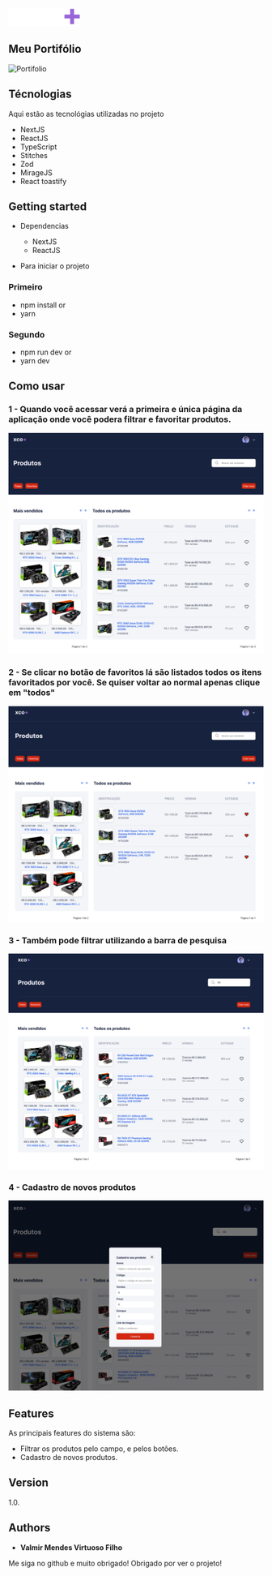 
![Logo of the project](./src/assets/logo.svg)


## Meu Portifólio
![Portifolio](https://valmirvirtuoso.com)

## Técnologias

Aqui estão as tecnológias utilizadas no projeto

* NextJS
* ReactJS
* TypeScript
* Stitches
* Zod
* MirageJS
* React toastify

## Getting started

* Dependencias
  - NextJS
  - ReactJS

* Para iniciar o projeto
  
### Primeiro
  - npm install
  or
  - yarn

### Segundo
 - npm run dev
 or
 - yarn dev 

## Como usar

### 1 - Quando você acessar verá a primeira e única página da aplicação onde você podera filtrar e favoritar produtos.

![Homepage image](./src/assets/readme/paginaHome.png)

### 2 - Se clicar no botão de favoritos lá são listados todos os itens favoritados por você. Se quiser voltar ao normal apenas clique em "todos"

![Favorite Filter](./src/assets/readme/favoritos.png)

### 3 - Também pode filtrar utilizando a barra de pesquisa

![Serach for Input](./src/assets/readme/filtragemPeloCampo.png)

### 4 - Cadastro de novos produtos 

![Post show](./src/assets/readme/criacaoDeProdutos.png)


## Features

As principais features do sistema são:
 - Filtrar os produtos pelo campo, e pelos botões.
 - Cadastro de novos produtos.

  ## Version

  1.0.


  ## Authors

  * **Valmir Mendes Virtuoso Filho** 

  Me siga no github e muito obrigado!
  Obrigado por ver o projeto!